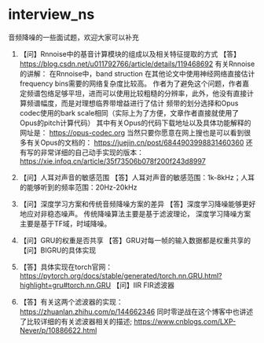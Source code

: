 <!--
 * @Author: Baochenchen 1689940525@qq.com
 * @Date: 2022-07-09 15:11:51
 * @LastEditors: Baochenchen 1689940525@qq.com
 * @LastEditTime: 2022-07-09 15:17:37
 * @FilePath: /面经/Volumes/YAYA/Document/知乎专栏/interview_ns/README.md
 * @Description: 这是默认设置,请设置`customMade`, 打开koroFileHeader查看配置 进行设置: https://github.com/OBKoro1/koro1FileHeader/wiki/%E9%85%8D%E7%BD%AE
-->
# interview_ns
音频降噪的一些面试题，欢迎大家可以补充

1. 【问】Rnnoise中的基音计算模块的组成以及相关特征提取的方式
【答】
https://blog.csdn.net/u011792766/article/details/119468692
有关Rnnoise的讲解： 在Rnnoise中，band struction 在其他论文中使用神经网络直接估计frequency bins需要的网络复杂度比较高。
作者为了避免这个问题，作者嘉定频谱包络足够平坦，进而可以使用比较粗糙的分辨率，此外，他没有直接计算频谱幅度，而是对理想临界带增益进行了估计
频带的划分选择和Opus codec使用的bark scale相同（实际上为了方便，文章作者直接就使用了Opus的pitch计算代码）
其中有关Opus的代码下载地址以及具体功能解释的网址是：
https://opus-codec.org
当然只要你愿意在网上搜也是可以看到很多有关Opus的文档的：
https://juejin.cn/post/6844903998831460360
还有写的非常详细的自己动手实现的版本：
https://xie.infoq.cn/article/35f73506b078f200f243d8997

2. 【问】人耳对声音的敏感范围
【答】人耳对声音的敏感范围：1k-8kHz；人耳的能够听到的频率范围：20Hz-20kHz

3. 【问】深度学习方案和传统音频降噪方案的差异
【答】深度学习降噪能够更好地应对非稳态噪声。
传统降噪算法主要是基于滤波理论，
深度学习降噪方案主要是基于TF域，时域降噪。

4. 【问】GRU的权重是否共享
【答】GRU对每一帧的输入数据都是权重共享的
【问】BIGRU的具体实现
5. 【答】具体实现在torch官网：
https://pytorch.org/docs/stable/generated/torch.nn.GRU.html?highlight=gru#torch.nn.GRU
【问】IIR FIR滤波器

6. 【答】有关这两个滤波器的实现：
https://zhuanlan.zhihu.com/p/144662346
同时零逆战在这个博客中也讲述了比较详细的有关滤波器相关的描述;
https://www.cnblogs.com/LXP-Never/p/10886622.html

